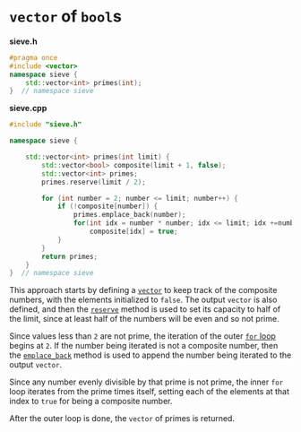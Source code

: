 # `vector` of `bool`s

**sieve.h**
```cpp
#pragma once
#include <vector>
namespace sieve {
    std::vector<int> primes(int);
}  // namespace sieve
```

**sieve.cpp**
```cpp
#include "sieve.h"

namespace sieve {

	std::vector<int> primes(int limit) {
		std::vector<bool> composite(limit + 1, false);
		std::vector<int> primes;
		primes.reserve(limit / 2);

		for (int number = 2; number <= limit; number++) {
			if (!composite[number]) {
				primes.emplace_back(number);
				for(int idx = number * number; idx <= limit; idx +=number)
					composite[idx] = true;
			}
		}
		return primes;
	}
}  // namespace sieve
```

This approach starts by defining a [`vector`][vector] to keep track of the composite numbers, with the elements initialized to `false`.
The output `vector` is also defined, and then the [`reserve`][reserve] method is used to set its capacity to half of the limit, since
at least half of the numbers will be even and so not prime.

Since values less than `2` are not prime, the iteration of the outer [`for` loop][for] begins at `2`.
If the number being iterated is not a composite number, then the [`emplace_back`][emplace-back] method is used to append the number being iterated
to the output `vector`.

Since any number evenly divisible by that prime is not prime, the inner `for` loop iterates from the prime times itself, setting each of the
elements at that index to `true` for being a composite number.

After the outer loop is done, the `vector` of primes is returned.

[size]: https://en.cppreference.com/w/cpp/container/vector/size
[vector]: https://en.cppreference.com/w/cpp/container/vector
[reserve]: https://en.cppreference.com/w/cpp/container/vector/reserve
[emplace-back]: https://en.cppreference.com/w/cpp/container/vector/emplace_back
[for]: https://en.cppreference.com/w/cpp/language/for
[if]: https://en.cppreference.com/w/cpp/language/if
[domain-error]: https://en.cppreference.com/w/cpp/error/domain_error
